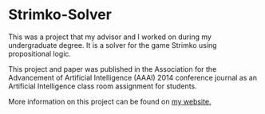 # Strimko-Solver

This was a project that my advisor and I worked on during my undergraduate degree. It is a solver for the game Strimko using propositional logic.

This project and paper was published in the Association for the Advancement of Artificial Intelligence (AAAI) 2014 conference journal as an Artificial Intelligence class room assignment for students.

More information on this project can be found on [my website.](http://dl-thompson.com/2014-07-27-project-strimko/)
